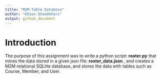 ```yaml
---
title: "M2M-Table Database"
author: "Ehson Ghandehari"
output: github_document
---
```


# Introduction

The purpose of this assignment was to write a python script: **roster.py** that mines the data stored in a given json file: **roster_data.json** , and creates a M2M relational SQLlite database, and stores the data with tables such as Course, Member, and User. 